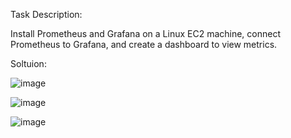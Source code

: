 Task Description:

Install Prometheus and Grafana on a Linux EC2 machine, connect Prometheus to Grafana, and create a dashboard to view metrics.

Soltuion:

![image](https://github.com/user-attachments/assets/0b4acc44-977b-490b-b13a-241fc43087ea)

![image](https://github.com/user-attachments/assets/eaadda3f-7710-442a-b900-c314de54249c)

![image](https://github.com/user-attachments/assets/7345eb0a-44c2-4e50-967a-1286732bd31b)

